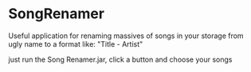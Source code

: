 # SongRenamer
Useful application for renaming massives of songs in your storage from ugly name to a format like: "Title - Artist"

just run the Song Renamer.jar, click a button and choose your songs
